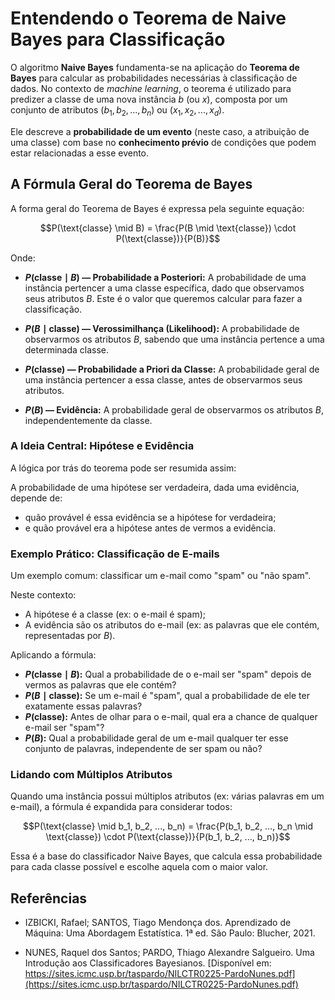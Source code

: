 # Entendendo o Teorema de Naive Bayes para Classificação

O algoritmo **Naive Bayes** fundamenta-se na aplicação do **Teorema de Bayes** para calcular as probabilidades necessárias à classificação de dados. No contexto de *machine learning*, o teorema é utilizado para predizer a classe de uma nova instância $b$ (ou $x$), composta por um conjunto de atributos $(b_1, b_2, ..., b_n)$ ou $(x_1, x_2, ..., x_d)$.

Ele descreve a **probabilidade de um evento** (neste caso, a atribuição de uma classe) com base no **conhecimento prévio** de condições que podem estar relacionadas a esse evento.


 

## A Fórmula Geral do Teorema de Bayes

A forma geral do Teorema de Bayes é expressa pela seguinte equação:

```math
P(\text{classe} \mid B) = \frac{P(B \mid \text{classe}) \cdot P(\text{classe})}{P(B)}
```
Onde:

* **$P(\text{classe} \mid B)$ — Probabilidade a Posteriori:** A probabilidade de uma instância pertencer a uma classe específica, dado que observamos seus atributos $B$. Este é o valor que queremos calcular para fazer a classificação.

* **$P(B \mid \text{classe})$ — Verossimilhança (Likelihood):** A probabilidade de observarmos os atributos $B$, sabendo que uma instância pertence a uma determinada classe.

* **$P(\text{classe})$ — Probabilidade a Priori da Classe:** A probabilidade geral de uma instância pertencer a essa classe, antes de observarmos seus atributos.

* **$P(B)$ — Evidência:** A probabilidade geral de observarmos os atributos $B$, independentemente da classe.

### A Ideia Central: Hipótese e Evidência
A lógica por trás do teorema pode ser resumida assim:

A probabilidade de uma hipótese ser verdadeira, dada uma evidência, depende de:

* quão provável é essa evidência se a hipótese for verdadeira;
* e quão provável era a hipótese antes de vermos a evidência.

### Exemplo Prático: Classificação de E-mails
 Um exemplo comum: classificar um e-mail como "spam" ou "não spam".

Neste contexto:
* A hipótese é a classe (ex: o e-mail é spam);
* A evidência são os atributos do e-mail (ex: as palavras que ele contém, representadas por $B$).

Aplicando a fórmula:
* **$P(\text{classe} \mid B)$:** Qual a probabilidade de o e-mail ser "spam" depois de vermos as palavras que ele contém?
* **$P(B \mid \text{classe})$:** Se um e-mail é "spam", qual a probabilidade de ele ter exatamente essas palavras?
* **$P(\text{classe})$:** Antes de olhar para o e-mail, qual era a chance de qualquer e-mail ser "spam"?
* **$P(B)$:** Qual a probabilidade geral de um e-mail qualquer ter esse conjunto de palavras, independente de ser spam ou não?

### Lidando com Múltiplos Atributos
Quando uma instância possui múltiplos atributos (ex: várias palavras em um e-mail), a fórmula é expandida para considerar todos:

$$P(\text{classe} \mid b_1, b_2, ..., b_n) = \frac{P(b_1, b_2, ..., b_n \mid \text{classe}) \cdot P(\text{classe})}{P(b_1, b_2, ..., b_n)}$$

Essa é a base do classificador Naive Bayes, que calcula essa probabilidade para cada classe possível e escolhe aquela com o maior valor.



## Referências
* IZBICKI, Rafael; SANTOS, Tiago Mendonça dos. Aprendizado de Máquina: Uma Abordagem Estatística. 1ª ed. São Paulo: Blucher, 2021.

* NUNES, Raquel dos Santos; PARDO, Thiago Alexandre Salgueiro. Uma Introdução aos Classificadores Bayesianos.
[Disponível em: https://sites.icmc.usp.br/taspardo/NILCTR0225-PardoNunes.pdf](https://sites.icmc.usp.br/taspardo/NILCTR0225-PardoNunes.pdf)
